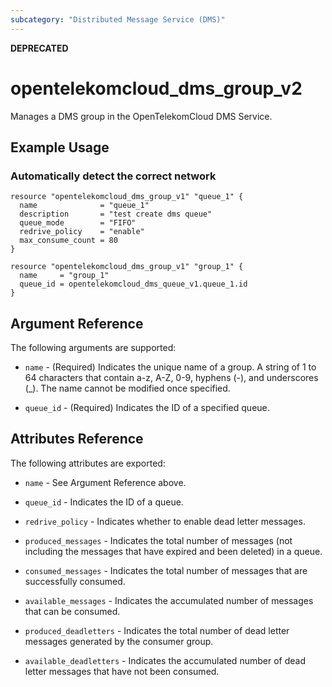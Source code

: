 ```yaml
---
subcategory: "Distributed Message Service (DMS)"
---
```


**DEPRECATED**
# opentelekomcloud_dms_group_v2

Manages a DMS group in the OpenTelekomCloud DMS Service.

## Example Usage

### Automatically detect the correct network

```hcl
resource "opentelekomcloud_dms_group_v1" "queue_1" {
  name              = "queue_1"
  description       = "test create dms queue"
  queue_mode        = "FIFO"
  redrive_policy    = "enable"
  max_consume_count = 80
}

resource "opentelekomcloud_dms_group_v1" "group_1" {
  name     = "group_1"
  queue_id = opentelekomcloud_dms_queue_v1.queue_1.id
}
```

## Argument Reference

The following arguments are supported:

* `name` - (Required) Indicates the unique name of a group. A string of 1 to 64
  characters that contain a-z, A-Z, 0-9, hyphens (-), and underscores (_).
  The name cannot be modified once specified.

* `queue_id` - (Required) Indicates the ID of a specified queue.

## Attributes Reference

The following attributes are exported:

* `name` - See Argument Reference above.

* `queue_id` - Indicates the ID of a queue.

* `redrive_policy` - Indicates whether to enable dead letter messages.

* `produced_messages` - Indicates the total number of messages (not including the messages that have expired and been deleted) in a queue.

* `consumed_messages` - Indicates the total number of messages that are successfully consumed.

* `available_messages` - Indicates the accumulated number of messages that can be consumed.

* `produced_deadletters` - Indicates the total number of dead letter messages generated by the consumer group.

* `available_deadletters` - Indicates the accumulated number of dead letter messages that have not been consumed.
